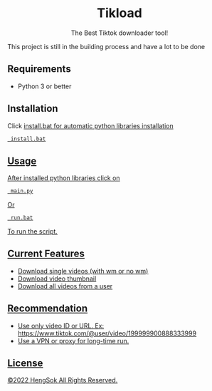 <h1 align="center">Tikload</h1>
<p align="center">The Best Tiktok downloader tool!<p>

This project is still in the building process and have a lot to be done

## Requirements
- Python 3 or better
 
## Installation 
Click <u>install.bat<u> for automatic python libraries installation
```html
 install.bat
```
## Usage
After installed python libraries click on 
```html
 main.py
```
Or
```html
 run.bat
```
To run the script.
## Current Features
- Download single videos (with wm or no wm)
- Download video thumbnail
- Download all videos from a user
## Recommendation 
- Use only video ID or URL. Ex: https://www.tiktok.com/@user/video/199999900888333999
- Use a VPN or proxy for long-time run.
## License 
©2022 HengSok All Rights Reserved.
